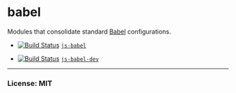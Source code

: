 # babel
Modules that consolidate standard [Babel](https://babeljs.io/) configurations.


- [![Build Status](https://travis-ci.org/philcockfield/js-babel.svg)](https://travis-ci.org/philcockfield/js-babel) [`js-babel`](https://github.com/philcockfield/js-babel)

- [![Build Status](https://travis-ci.org/philcockfield/js-babel-dev.svg)](https://travis-ci.org/philcockfield/js-babel-dev) [`js-babel-dev`](https://github.com/philcockfield/js-babel-dev)



---
### License: MIT
